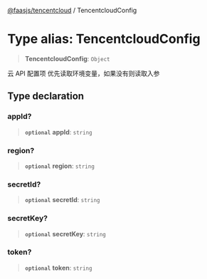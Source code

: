 [@faasjs/tencentcloud](../README.md) / TencentcloudConfig

# Type alias: TencentcloudConfig

> **TencentcloudConfig**: `Object`

云 API 配置项
优先读取环境变量，如果没有则读取入参

## Type declaration

### appId?

> **`optional`** **appId**: `string`

### region?

> **`optional`** **region**: `string`

### secretId?

> **`optional`** **secretId**: `string`

### secretKey?

> **`optional`** **secretKey**: `string`

### token?

> **`optional`** **token**: `string`
